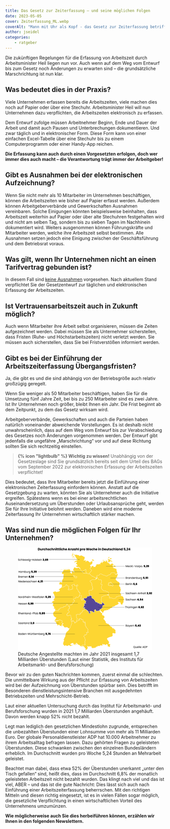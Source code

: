 ```yaml
---
title: Das Gesetz zur Zeiterfassung – und seine möglichen Folgen 
date: 2023-05-05
cover: Zeiterfassung_ML.webp
coverAlt: "Mann mit Uhr als Kopf - das Gesetz zur Zeiterfassung betrifft jeden Arbeitgeber"
author: jseidel
categories:
    - ratgeber
---
```


Die zukünftigen Regelungen für die Erfassung von Arbeitszeit durch Arbeitsminister Heil liegen nun vor. Auch wenn auf dem Weg vom Entwurf bis zum Gesetz noch Änderungen zu erwarten sind – die grundsätzliche Marschrichtung ist nun klar.

## Was bedeutet dies in der Praxis?

Viele Unternehmen erfassen bereits die Arbeitszeiten, viele machen dies noch auf Papier oder über eine Stechuhr. Arbeitsminister Heil will nun Unternehmen dazu verpflichten, die Arbeitszeiten elektronisch zu erfassen.

Dem Entwurf zufolge müssen Arbeitnehmer Beginn, Ende und Dauer der Arbeit und damit auch Pausen und Unterbrechungen dokumentieren. Und zwar täglich und in elektronischer Form. Diese Form kann von einer einfachen Excel-Tabelle über eine Stechuhr bis zu einem Computerprogramm oder einer Handy-App reichen.

**Die Erfassung kann auch durch einen Vorgesetzten erfolgen, doch wer immer dies auch macht – die Verantwortung trägt immer der Arbeitgeber!**


## Gibt es Ausnahmen bei der elektronischen Aufzeichnung?

Wenn Sie nicht mehr als 10 Mitarbeiter im Unternehmen beschäftigen, können die Arbeitszeiten wie bisher auf Papier erfasst werden. Außerdem können Arbeitgeberverbände und Gewerkschaften Ausnahmen vereinbaren. Solche Einigungen könnten beispielsweise beinhalten, dass Arbeitszeit weiterhin auf Papier oder über alte Stechuhren festgehalten wird und nicht am selben Tag, sondern bis zu sieben Tagen im Nachhinein dokumentiert wird.
Weiters ausgenommen können Führungskräfte und Mitarbeiter werden, welche ihre Arbeitszeit selbst bestimmen. Alle Ausnahmen setzen jedoch eine Einigung zwischen der Geschäftsführung und dem Betriebsrat voraus.

## Was gilt, wenn Ihr Unternehmen nicht an einen Tarifvertrag gebunden ist?

In diesem Fall sind <u>keine Ausnahmen</u> vorgesehen. Nach aktuellem Stand verpflichtet Sie der Gesetzentwurf zur täglichen und elektronischen Erfassung der Arbeitszeiten.

## Ist Vertrauensarbeitszeit auch in Zukunft möglich?

Auch wenn Mitarbeiter ihre Arbeit selbst organisieren, müssen die Zeiten aufgezeichnet werden. Dabei müssen Sie als Unternehmer sicherstellen, dass Fristen (Ruhe- und Höchstarbeitszeiten) nicht verletzt werden. Sie müssen auch sicherstellen, dass Sie bei Fristverstößen informiert werden.

## Gibt es bei der Einführung der Arbeitszeiterfassung Übergangsfristen?


Ja, die gibt es und die sind abhängig von der Betriebsgröße auch relativ großzügig geregelt.

Wenn Sie weniger als 50 Mitarbeiter beschäftigen, haben Sie für die Umsetzung fünf Jahre Zeit, bei bis zu 250 Mitarbeiter sind es zwei Jahre. Ist Ihr Unternehmen noch größer, bleibt Ihnen ein Jahr. Die Frist beginnt ab dem Zeitpunkt, zu dem das Gesetz wirksam wird.

Arbeitgeberverbände, Gewerkschaften und auch die Parteien haben natürlich voneinander abweichende Vorstellungen. Es ist deshalb nicht unwahrscheinlich, dass auf dem Weg vom Entwurf bis zur Verabschiedung des Gesetzes noch Änderungen vorgenommen werden. Der Entwurf gibt jedenfalls die ungefähre „Marschrichtung“ vor und auf diese Richtung sollten Sie sich rechtzeitig einstellen.

> **{% icon "lightbulb" %} Wichtig zu wissen!** Unabhängig von der Gesetzeslage sind Sie grundsätzlich  bereits seit dem Urteil des BAGs vom September 2022 zur elektronischen Erfassung der Arbeitszeiten verpflichtet!

Dies bedeutet, dass Ihre Mitarbeiter bereits jetzt die Einführung einer elektronischen Zeiterfassung einfordern können. Anstatt auf die Gesetzgebung zu warten, könnten Sie als Unternehmer auch die Initiative ergreifen. Spätestens wenn es bei einer arbeitsrechtlichen Auseinandersetzung um Überstunden oder Urlaubsansprüche geht, werden Sie für Ihre Initiative belohnt werden. Daneben wird eine moderne Zeiterfassung Ihr Unternehmen wirtschaftlich stärker machen.


## Was sind nun die möglichen Folgen für Ihr Unternehmen?

<figure class="float right">
  <img src="ueberstundenkarte_ml.png" alt="Infografik: Durchschnittliche Anzahl der wöchenlichen Überstunden nach Bundesland" />
  <figcaption>Deutsche Angestellte machten im Jahr 2021 insgesamt 1,7 Milliarden Überstunden (Laut einer Statistik, des Instituts für Arbeitsmarkt- und Berufsforschung)</figcaption>
</figure>

Bevor wir zu den guten Nachrichten kommen, zuerst einmal die schlechten.
Die unmittelbare Wirkung aus der Pflicht zur Erfassung von Arbeitszeiten wird bei der Aufzeichnung von Überstunden spürbar sein. Dies betrifft im Besonderen dienstleistungsintensive Branchen mit ausgedehnten Betriebszeiten und Mehrschicht-Betrieb.

Laut einer aktuellen Untersuchung durch das Institut für Arbeitsmarkt- und Berufsforschung wurden in 2021 1,7 Milliarden Überstunden angehäuft. Davon werden knapp 52% nicht bezahlt.

Legt man lediglich den gesetzlichen Mindestlohn zugrunde, entsprechen die unbezahlten Überstunden einer Lohnsumme von mehr als 11 Milliarden Euro.
Der globale Personaldienstleister ADP hat 10.000 Arbeitnehmer zu ihrem Arbeitsalltag befragen lassen. Dazu gehörten Fragen zu geleisteten Überstunden. Diese schwanken zwischen den einzelnen Bundesländern erheblich. Im Durchschnitt wurden pro Woche 5,24 Stunden an Mehrarbeit geleistet.

Beachtet man dabei, dass etwa 52% der Überstunden unerkannt „unter den Tisch gefallen“ sind, heißt dies, dass im Durchschnitt 6,8% der monatlich geleisteten Arbeitszeit nicht bezahlt wurden.
Das klingt nach viel und das ist viel, ABER – und das ist die gute Nachricht: Dies lässt sich auch nach Einführung einer Arbeitszeiterfassung beherrschen.
Mit den richtigen Mitteln und diesen richtig eingesetzt, ist es in vielen Fällen sogar möglich, die gesetzliche Verpflichtung in einen wirtschaftlichen Vorteil des Unternehmens umzumünzen.

**Wie möglicherweise auch Sie dies herbeiführen können, erzählen wir Ihnen in den folgenden Newslettern.**

